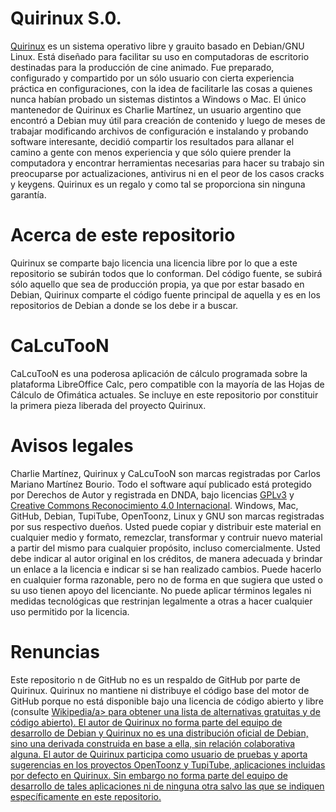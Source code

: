 # Quirinux S.0.
<a href="https://quirinux.neocities.org">Quirinux</a> es un sistema operativo libre y grauito basado en Debian/GNU Linux. Está diseñado para facilitar su uso en computadoras de escritorio destinadas para la producción de cine animado. Fue preparado, configurado y compartido por un sólo usuario con cierta experiencia práctica en configuraciones, con la idea de facilitarle las cosas a quienes nunca habían probado un sistemas distintos a Windows o Mac.
El único mantenedor de Quirinux es Charlie Martínez, un usuario argentino que encontró a Debian muy útil para creación de contenido y luego de meses de trabajar modificando archivos de configuración e instalando y probando software interesante, decidió compartir los resultados para allanar el camino a gente con menos experiencia y que sólo quiere prender la computadora y encontrar herramientas necesarias para hacer su trabajo sin preocuparse por actualizaciones, antivirus ni en el peor de los casos cracks y keygens. Quirinux es un regalo y como tal se proporciona sin ninguna garantía. 
# Acerca de este repositorio
Quirinux se comparte bajo licencia una licencia libre por lo que a este repositorio se subirán todos que lo conforman. Del código fuente, se subirá sólo aquello que sea de producción propia, ya que por estar basado en Debian, Quirinux comparte el código fuente principal de aquella y es en los repositorios de Debian a donde se los debe ir a buscar.
# CaLcuTooN
CaLcuTooN es una poderosa aplicación de cálculo programada sobre la plataforma LibreOffice Calc, pero compatible con la mayoría de las Hojas de Cálculo de Ofimática actuales. Se incluye en este repositorio por constituir la primera pieza liberada del proyecto Quirinux. 
# Avisos legales
Charlie Martínez, Quirinux y CaLcuTooN son marcas registradas por Carlos Mariano Martínez Bourio. Todo el software aquí publicado está protegido por Derechos de Autor y registrada en DNDA, bajo licencias <a href="https://lslspanish.github.io/translation_GPLv3_to_spanish/">GPLv3</a> y <a href="https://creativecommons.org/licenses/by/4.0/deed.es">Creative Commons Reconocimiento 4.0 Internacional</a>. Windows, Mac, GitHub, Debian, TupiTube, OpenToonz, Linux y GNU son marcas registradas por sus respectivo dueños.
Usted puede copiar y distribuir este material en cualquier medio y formato, remezclar, transformar y contruir nuevo material a partir del mismo para cualquier propósito, incluso comercialmente. Usted debe indicar al autor original en los créditos, de manera adecuada y brindar un enlace a la licencia e indicar si se han realizado cambios. Puede hacerlo en cualquier forma razonable, pero no de forma en que sugiera que usted o su uso tienen apoyo del licenciante. No puede aplicar términos legales ni medidas tecnológicas que restrinjan legalmente a otras a hacer cualquier uso permitido por la licencia. 
# Renuncias
Este repositorio n de GitHub no es un respaldo de GitHub por parte de Quirinux. Quirinux no mantiene ni distribuye el código base del motor de GitHub porque no está disponible bajo una licencia de código abierto y libre (consulte <a href="https://es.wikipedia.org/wiki/Forja_(software)">Wikipedia/a>   para obtener una lista de alternativas gratuitas y de código abierto).
El autor de Quirinux no forma parte del equipo de desarrollo de Debian y Quirinux no es una distribución oficial de Debian, sino una derivada construida en base a ella, sin relación colaborativa alguna. 
El autor de Quirinux participa como usuario de pruebas y aporta sugerencias en los proyectos OpenToonz y TupiTube, aplicaciones incluidas por defecto en Quirinux. Sin embargo no forma parte del equipo de desarrollo de tales aplicaciones ni de ninguna otra salvo las que se indiquen específicamente en este repositorio.
